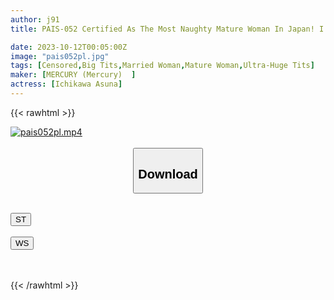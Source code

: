 ```yaml
---
author: j91
title: PAIS-052 Certified As The Most Naughty Mature Woman In Japan! I Asked A Charismatic Big-breasted Prostitute From A MILF Specialty Shop For A Back-up Session, And I Was Able To Take A Great Picture Of Her Being A Slut And Making 13 Shots.

date: 2023-10-12T00:05:00Z
image: "pais052pl.jpg"
tags: [Censored,Big Tits,Married Woman,Mature Woman,Ultra-Huge Tits]
maker: [MERCURY (Mercury)  ]
actress: [Ichikawa Asuna]
---
```



{{< rawhtml >}}

<div class="video" data-videoid="z3L0OYek1RtYrj2">
    <a href="javascript:;">
        <img src="https://my.j91.asia/posts/pais052pl/pais052pl.jpg" width="WIDTH" height="HEIGHT" alt="pais052pl.mp4" loading="lazy">
    </a>
</div>

<script type="text/javascript" src="https://j91.asia/asset/on-demand-st.js"></script>

<br>
  <link rel="stylesheet" href="https://j91.asia/asset/bs5.css">
  
  <center>
  <button class="btn btn-primary" type="button" data-bs-toggle="collapse" data-bs-target=".multi-collapse" aria-expanded="false" aria-controls="multiCollapseExample1 multiCollapseExample2"><h2>Download</h2></button></center>
</p>
<div class="row">
  <div class="col">
    <div class="collapse multi-collapse" id="multiCollapseExample1">
      <div class="card card-body">
	      	      <br>
<div class="buttons">  
<a href="https://streamtape.to/v/z3L0OYek1RtYrj2"><button class="btn-hover color-3"><i class="fa fa-download"></i> ST</button></a></div>
    </div>
  </div>
</div>
  <div class="col">
    <div class="collapse multi-collapse" id="multiCollapseExample2">
      <div class="card card-body">
	      <br>
<div class="buttons">
    <a href="https://wolfstream.tv/72eb1n2wiwi4"><button class="btn-hover color-9"><i class="fa fa-download"></i> WS</button></a></div>
<br><br>
      </div>
    </div>
  </div>
</div>

{{< /rawhtml >}}
